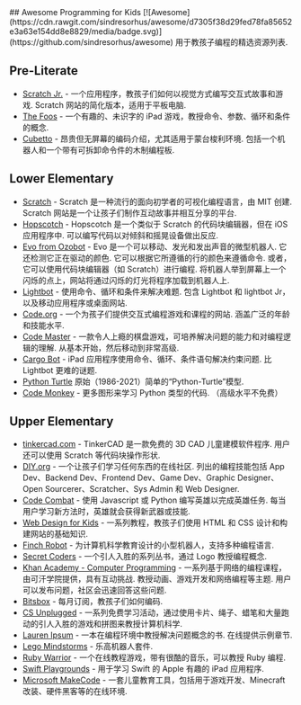 <div class="github-widget" data-repo="HollyAdele/awesome-programming-for-kids"></div>
<script async src="https://pagead2.googlesyndication.com/pagead/js/adsbygoogle.js"></script><ins class="adsbygoogle" style="display:block" data-ad-client="ca-pub-6890694312814945" data-ad-slot="5473692530" data-ad-format="auto"  data-full-width-responsive="true"></ins><script>(adsbygoogle = window.adsbygoogle || []).push({});</script>
## Awesome Programming for Kids [![Awesome](https://cdn.rawgit.com/sindresorhus/awesome/d7305f38d29fed78fa85652e3a63e154dd8e8829/media/badge.svg)](https://github.com/sindresorhus/awesome)
用于教孩子编程的精选资源列表. 


## Pre-Literate
* [Scratch Jr.](https://www.scratchjr.org/)  - 一个应用程序，教孩子们如何以视觉方式编写交互式故事和游戏.  Scratch 网站的简化版本，适用于平板电脑. 
* [The Foos](https://itunes.apple.com/app/id923441570) - 一个有趣的、未识字的 iPad 游戏，教授命令、参数、循环和条件的概念. 
* [Cubetto](https://www.primotoys.com/)  - 昂贵但无屏幕的编码介绍，尤其适用于蒙台梭利环境. 包括一个机器人和一个带有可拆卸命令件的木制编程板. 

## Lower Elementary 
* [Scratch](https://scratch.mit.edu/)  - Scratch 是一种流行的面向初学者的可视化编程语言，由 MIT 创建.  Scratch 网站是一个让孩子们制作互动故事并相互分享的平台.
* [Hopscotch](https://www.gethopscotch.com/)  - Hopscotch 是一个类似于 Scratch 的代码块编辑器，但在 iOS 应用程序中. 可以编写代码以对倾斜和摇晃设备做出反应. 
* [Evo from Ozobot](https://ozoblockly.com/editor?lang=en&robot=evo&mode=2)  - Evo 是一个可以移动、发光和发出声音的微型机器人. 它还检测它正在驱动的颜色. 它可以根据它所遵循的行的颜色来遵循命令. 或者，它可以使用代码块编辑器（如 Scratch）进行编程. 将机器人举到屏幕上一个闪烁的点上，网站将通过闪烁的灯光将程序加载到机器人上. 
* [Lightbot](https://lightbot.com/)  - 使用命令、循环和条件来解决难题. 包含 Lightbot 和 lightbot Jr，以及移动应用程序或桌面网站.   
* [Code.org](https://studio.code.org/)  - 一个为孩子们提供交互式编程游戏和课程的网站. 涵盖广泛的年龄和技能水平.
* [Code Master](https://www.thinkfun.com/products/code-master/)  - 一款令人上瘾的棋盘游戏，可培养解决问题的能力和对编程逻辑的理解. 从基本开始，然后移动到非常高级. 
* [Cargo Bot](https://itunes.apple.com/us/app/cargo-bot/id519690804?mt=8)  - iPad 应用程序使用命令、循环、条件语句解决约束问题. 比 Lightbot 更难的谜题.
* [Python Turtle](https://github.com/PythonTurtle/PythonTurtle) 原始（1986-2021）简单的“Python-Turtle”模型.
* [Code Monkey](https://app.codemonkey.com/users/sign_up/student/age)  - 更多图形来学习 Python 类型的代码.  （高级水平不免费）


## Upper Elementary
* [tinkercad.com](https://www.tinkercad.com/things?type=codeblocks&view_mode=default)  - TinkerCAD 是一款免费的 3D CAD 儿童建模软件程序. 用户还可以使用 Scratch 等代码块操作形状.
* [DIY.org](https://diy.org/skills)  - 一个让孩子们学习任何东西的在线社区. 列出的编程技能包括 App Dev、Backend Dev、Frontend Dev、Game Dev、Graphic Designer、Open Sourcerer、Scratcher、Sys Admin 和 Web Designer. 
* [Code Combat](https://codecombat.com/)  - 使用 Javascript 或 Python 编写英雄以完成英雄任务. 每当用户学习新方法时，英雄就会获得新武器或技能. 
* [Web Design for Kids](https://webdesign.tutsplus.com/series/web-design-for-kids--cms-823) - 一系列教程，教孩子们使用 HTML 和 CSS 设计和构建网站的基础知识.
* [Finch Robot](https://www.birdbraintechnologies.com/finch2/) - 为计算机科学教育设计的小型机器人，支持多种编程语言.
* [Secret Coders](http://www.secret-coders.com/buy-the-books/) - 一个引人入胜的系列丛书，通过 Logo 教授编程概念. 
* [Khan Academy - Computer Programming](https://www.khanacademy.org/computing/computer-programming)  - 一系列基于网络的编程课程，由可汗学院提供，具有互动挑战. 教授动画、游戏开发和网络编程等主题. 用户可以发布问题，社区会迅速回答这些问题.  
* [Bitsbox](https://bitsbox.com/) - 每月订阅，教孩子们如何编码.
* [CS Unplugged](http://csunplugged.org/) - 一系列免费学习活动，通过使用卡片、绳子、蜡笔和大量跑动的引人入胜的游戏和拼图来教授计算机科学.
* [Lauren Ipsum](http://laurenipsum.org/)  - 一本在编程环境中教授解决问题概念的书. 在线提供示例章节.
* [Lego Mindstorms](http://www.lego.com/en-us/mindstorms/?domainredir=mindstorms.lego.com) - 乐高机器人套件.
* [Ruby Warrior](https://www.bloc.io/ruby-warrior#/) - 一个在线教程游戏，带有很酷的音乐，可以教授 Ruby 编程.
* [Swift Playgrounds](http://www.apple.com/swift/playgrounds/) - 用于学习 Swift 的 Apple 有趣的 iPad 应用程序.
* [Microsoft MakeCode](https://www.microsoft.com/en-us/makecode) - 一套儿童教育工具，包括用于游戏开发、Minecraft 改装、硬件黑客等的在线环境.
